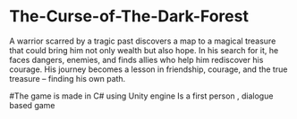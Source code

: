 # The-Curse-of-The-Dark-Forest
A warrior scarred by a tragic past discovers a map to a magical treasure that could bring him not only wealth but also hope. In his search for it, he faces dangers, enemies, and finds allies who help him rediscover his courage. His journey becomes a lesson in friendship, courage, and the true treasure – finding his own path.

#The game is made in C# using Unity engine
Is a first person , dialogue based game 
